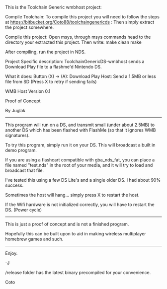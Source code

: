 
This is the Toolchain Generic wmbhost project:

Compile Toolchain: To compile this project you will need to follow the steps at https://bitbucket.org/Coto88/toolchaingenericds : Then simply extract the project somewhere.

Compile this project: Open msys, through msys commands head to the directory your extracted this project. Then write: make clean make

After compiling, run the project in NDS.

Project Specific description: 
ToolchainGenericDS-wmbhost sends a Download Play file to a flashme'd Nintendo DS.


What it does:
Button (X) 		->	(A): 	Download Play Host: Send a 1.5MB or less file from SD (Press X to retry if sending fails)

WMB Host
Version 0.1

Proof of Concept

By Juglak

------

This program will run on a DS, and transmit small (under about 2.5MB) to another DS
which has been flashed with FlashMe (so that it ignores WMB signatures).

To try this program, simply run it on your DS. This will broadcast a built in demo program.

If you are using a flashcart compatible with gba_nds_fat, you can place a file named
"test.nds" in the root of your media, and it will try to load and broadcast that file.

I've tested this using a few DS Lite's and a single older DS. I had about 90% success.

Sometimes the host will hang... simply press X to restart the host.

If the Wifi hardware is not initialized correctly, you will have to restart the DS. (Power cycle)

---

This is just a proof of concept and is not a finished program.

Hopefully this can be built upon to aid in making wireless multiplayer homebrew games and such.

---

Enjoy.

-J


/release folder has the latest binary precompiled for your convenience.

Coto
